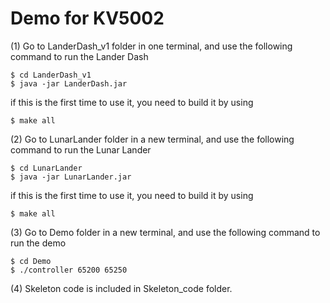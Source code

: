 # Demo for KV5002
(1) Go to LanderDash_v1 folder in one terminal, and use the following command to run the Lander Dash
```
$ cd LanderDash_v1
$ java -jar LanderDash.jar
```
if this is the first time to use it, you need to build it by using 
```
$ make all
``` 

(2) Go to LunarLander folder in a new terminal, and use the following command to run the Lunar Lander
```
$ cd LunarLander
$ java -jar LunarLander.jar
```
if this is the first time to use it, you need to build it by using 
```
$ make all
``` 

(3) Go to Demo folder in a new terminal, and use the following command to run the demo
```
$ cd Demo
$ ./controller 65200 65250
```
(4) Skeleton code is included in Skeleton_code folder.